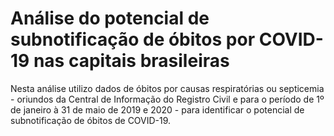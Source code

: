 # Análise do potencial de subnotificação de óbitos por COVID-19 nas capitais brasileiras

Nesta análise utilizo dados de óbitos por causas respiratórias ou septicemia - oriundos da Central de Informação do Registro Civil e para o período de 1º de janeiro à 31 de maio de 2019 e 2020 - para identificar o potencial de subnotificação de óbitos de COVID-19.


